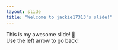 ```yaml
---
layout: slide
title: "Welcome to jackie17313's slide!"
---
```

This is my awesome slide! :tada: <br>
Use the left arrow to go back!
